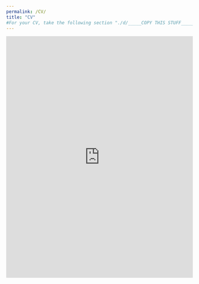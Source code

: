 ```yaml
---
permalink: /CV/
title: "CV"
#For your CV, take the following section "./d/_____COPY THIS STUFF_____/" and replace that section in the URL below.
---
```


<div style="left: 0; width: 100%; height: 0; position: relative; padding-bottom: 129.4118%;"><iframe src="https://www.dropbox.com/scl/fi/339zvqnagti81recce1b1/cv_250924.pdf?rlkey=sq035oqdt2rwxsjlog765nn0p&st=lpnups88&dl=0" style="top: 0; left: 0; width: 100%; height: 100%; position: absolute; border: 0;" allowfullscreen></iframe></div>
